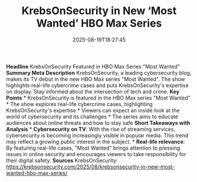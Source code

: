 ﻿---
title: "KrebsOnSecurity in New ‘Most Wanted’ HBO Max Series"
date: "2025-08-19T18:27:45"
category: "Markets"
summary: ""
slug: "krebsonsecurity in new most wanted hbo max series"
source_urls:
  - "https://krebsonsecurity.com/2025/08/krebsonsecurity-in-new-most-wanted-hbo-max-series/"
seo:
  title: "KrebsOnSecurity in New ‘Most Wanted’ HBO Max Series | Hash n Hedge"
  description: ""
  keywords: ["news", "markets", "brief"]
---
**Headline** KrebsOnSecurity Featured in HBO Max Series "Most Wanted"  **Summary Meta Description** KrebsOnSecurity, a leading cybersecurity blog, makes its TV debut in the new HBO Max series "Most Wanted". The show highlights real-life cybercrime cases and puts KrebsOnSecurity's expertise on display. Stay informed about the intersection of tech and crime.  **Key Points**  * KrebsOnSecurity is featured in the HBO Max series "Most Wanted"  * The show explores real-life cybercrime cases, highlighting KrebsOnSecurity's expertise * Viewers can expect an inside look at the world of cybersecurity and its challenges * The series aims to educate audiences about online threats and how to stay safe  **Short Takeaways with Analysis**  * **Cybersecurity on TV**: With the rise of streaming services, cybersecurity is becoming increasingly visible in popular media. This trend may reflect a growing public interest in the subject. * **Real-life relevance**: By featuring real-life cases, "Most Wanted" brings attention to pressing issues in online security and encourages viewers to take responsibility for their digital safety.  **Sources** KrebsOnSecurity: https://krebsonsecurity.com/2025/08/krebsonsecurity-in-new-most-wanted-hbo-max-series/ 
